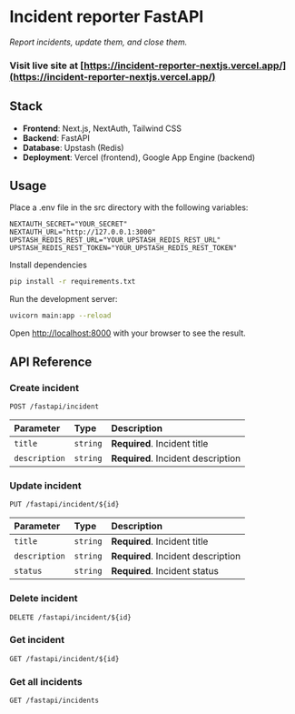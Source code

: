 # Incident reporter FastAPI

*Report incidents, update them, and close them.*

### Visit live site at [https://incident-reporter-nextjs.vercel.app/](https://incident-reporter-nextjs.vercel.app/)

## Stack

- **Frontend**: Next.js, NextAuth, Tailwind CSS
- **Backend**: FastAPI
- **Database**:  Upstash (Redis)
- **Deployment**: Vercel (frontend), Google App Engine (backend)

## Usage
Place a .env file in the src directory with the following variables:
```
NEXTAUTH_SECRET="YOUR_SECRET"
NEXTAUTH_URL="http://127.0.0.1:3000"
UPSTASH_REDIS_REST_URL="YOUR_UPSTASH_REDIS_REST_URL"
UPSTASH_REDIS_REST_TOKEN="YOUR_UPSTASH_REDIS_REST_TOKEN"
```
Install dependencies
```bash
pip install -r requirements.txt
```
Run the development server:
```bash
uvicorn main:app --reload
```
Open [http://localhost:8000](http://localhost:8000) with your browser to see the result.

## API Reference
### Create incident
```http
POST /fastapi/incident
```
| Parameter | Type | Description |
| :--- | :--- | :--- |
| `title` | `string` | **Required**. Incident title |
| `description` | `string` | **Required**. Incident description |
### Update incident
```http
PUT /fastapi/incident/${id}
```
| Parameter | Type | Description |
| :--- | :--- | :--- |
| `title` | `string` | **Required**. Incident title |
| `description` | `string` | **Required**. Incident description |
| `status` | `string` | **Required**. Incident status |
### Delete incident
```http
DELETE /fastapi/incident/${id}
```
### Get incident
```http
GET /fastapi/incident/${id}
```
### Get all incidents
```http
GET /fastapi/incidents
```

